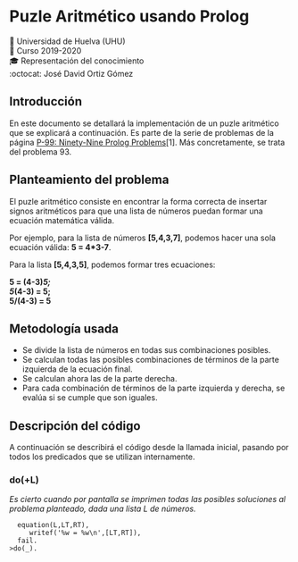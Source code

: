 # Puzle Aritmético usando Prolog
:office: Universidad de Huelva (UHU)  
:calendar: Curso 2019-2020  
:mortar_board: Representación del conocimiento  
:octocat: José David Ortiz Gómez 

## Introducción
En este documento se detallará la implementación de un puzle aritmético que se explicará a continuación. Es parte de la serie de problemas de la página [P-99: Ninety-Nine Prolog Problems](https://www.ic.unicamp.br/~meidanis/courses/mc336/2009s2/prolog/problemas/)[1]. Más concretamente, se trata del problema 93.

## Planteamiento del problema
El puzle aritmético consiste en encontrar la forma correcta de insertar signos aritméticos para que una lista de números puedan formar una ecuación matemática válida.

Por ejemplo, para la lista de números **[5,4,3,7]**, podemos hacer una sola ecuación válida: **5 = 4*3-7**.

Para la lista **[5,4,3,5]**, podemos formar tres ecuaciones: 

**5 = (4-3)*5;  
5*(4-3) = 5;   
5/(4-3) = 5**

## Metodología usada
* Se divide la lista de números en todas sus combinaciones posibles.
* Se calculan todas las posibles combinaciones de términos de la parte izquierda de la ecuación final.
* Se calculan ahora las de la parte derecha.
* Para cada combinación de términos de la parte izquierda y derecha, se evalúa si se cumple que son iguales.

## Descripción del código
A continuación se describirá el código desde la llamada inicial, pasando por todos los predicados que se utilizan internamente.

### do(+L)
*Es cierto cuando por pantalla se imprimen todas las posibles soluciones al problema planteado, dada una lista L de números.*

```do(L) :- 
  equation(L,LT,RT),
     writef('%w = %w\n',[LT,RT]),
  fail.
>do(_).
```
